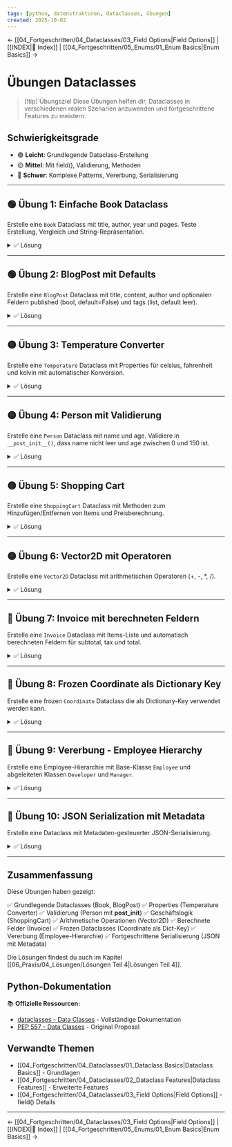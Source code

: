 ```yaml
---
tags: [python, datenstrukturen, dataclasses, übungen]
created: 2025-10-02
---
```


← [[04_Fortgeschritten/04_Dataclasses/03_Field Options|Field Options]] | [[INDEX|📑 Index]] | [[04_Fortgeschritten/05_Enums/01_Enum Basics|Enum Basics]] →

# Übungen Dataclasses

> [!tip] Übungsziel
> Diese Übungen helfen dir, Dataclasses in verschiedenen realen Szenarien anzuwenden und fortgeschrittene Features zu meistern.

## Schwierigkeitsgrade

- 🟢 **Leicht**: Grundlegende Dataclass-Erstellung
- 🟡 **Mittel**: Mit field(), Validierung, Methoden
- 🔴 **Schwer**: Komplexe Patterns, Vererbung, Serialisierung

---

## 🟢 Übung 1: Einfache Book Dataclass

Erstelle eine `Book` Dataclass mit title, author, year und pages. Teste Erstellung, Vergleich und String-Repräsentation.

<details>
<summary>✅ Lösung</summary>

```python
from dataclasses import dataclass

@dataclass
class Book:
    title: str
    author: str
    year: int
    pages: int

# Tests
book1 = Book("1984", "George Orwell", 1949, 328)
book2 = Book("1984", "George Orwell", 1949, 328)
print(book1 == book2)  # True
```

</details>

---

## 🟢 Übung 2: BlogPost mit Defaults

Erstelle eine `BlogPost` Dataclass mit title, content, author und optionalen Feldern published (bool, default=False) und tags (list, default leer).

<details>
<summary>✅ Lösung</summary>

```python
from dataclasses import dataclass, field
from typing import List

@dataclass
class BlogPost:
    title: str
    content: str
    author: str
    published: bool = False
    tags: List[str] = field(default_factory=list)
```

**Wichtig:** `default_factory=list` statt `default=[]` um Sharing zu vermeiden!

</details>

---

## 🟡 Übung 3: Temperature Converter

Erstelle eine `Temperature` Dataclass mit Properties für celsius, fahrenheit und kelvin mit automatischer Konversion.

<details>
<summary>✅ Lösung</summary>

```python
from dataclasses import dataclass

@dataclass
class Temperature:
    celsius: float = 0.0
    
    @property
    def fahrenheit(self) -> float:
        return self.celsius * 9/5 + 32
    
    @fahrenheit.setter
    def fahrenheit(self, value: float):
        self.celsius = (value - 32) * 5/9
    
    @property
    def kelvin(self) -> float:
        return self.celsius + 273.15
    
    @kelvin.setter
    def kelvin(self, value: float):
        self.celsius = value - 273.15
```

</details>

---

## 🟡 Übung 4: Person mit Validierung

Erstelle eine `Person` Dataclass mit name und age. Validiere in `__post_init__()`, dass name nicht leer und age zwischen 0 und 150 ist.

<details>
<summary>✅ Lösung</summary>

```python
from dataclasses import dataclass

@dataclass
class Person:
    name: str
    age: int
    
    def __post_init__(self):
        if not self.name or not self.name.strip():
            raise ValueError("Name darf nicht leer sein")
        if not (0 <= self.age <= 150):
            raise ValueError("Alter muss zwischen 0 und 150 liegen")
        self.name = self.name.strip()
```

</details>

---

## 🟡 Übung 5: Shopping Cart

Erstelle eine `ShoppingCart` Dataclass mit Methoden zum Hinzufügen/Entfernen von Items und Preisberechnung.

<details>
<summary>✅ Lösung</summary>

```python
from dataclasses import dataclass, field
from typing import List, Dict

@dataclass
class ShoppingCart:
    items: List[Dict] = field(default_factory=list)
    
    def add_item(self, name: str, price: float, quantity: int = 1):
        self.items.append({'name': name, 'price': price, 'quantity': quantity})
    
    def remove_item(self, name: str):
        self.items = [item for item in self.items if item['name'] != name]
    
    def get_total(self) -> float:
        return sum(item['price'] * item['quantity'] for item in self.items)
    
    def get_item_count(self) -> int:
        return len(self.items)
```

</details>

---

## 🟡 Übung 6: Vector2D mit Operatoren

Erstelle eine `Vector2D` Dataclass mit arithmetischen Operatoren (+, -, *, /).

<details>
<summary>✅ Lösung</summary>

```python
from dataclasses import dataclass
import math

@dataclass
class Vector2D:
    x: float
    y: float
    
    def __add__(self, other: 'Vector2D') -> 'Vector2D':
        return Vector2D(self.x + other.x, self.y + other.y)
    
    def __sub__(self, other: 'Vector2D') -> 'Vector2D':
        return Vector2D(self.x - other.x, self.y - other.y)
    
    def __mul__(self, scalar: float) -> 'Vector2D':
        return Vector2D(self.x * scalar, self.y * scalar)
    
    def __abs__(self) -> float:
        return math.sqrt(self.x ** 2 + self.y ** 2)
```

</details>

---

## 🔴 Übung 7: Invoice mit berechneten Feldern

Erstelle eine `Invoice` Dataclass mit Items-Liste und automatisch berechneten Feldern für subtotal, tax und total.

<details>
<summary>✅ Lösung</summary>

```python
from dataclasses import dataclass, field
from typing import List, Dict

@dataclass
class Invoice:
    items: List[Dict[str, any]]
    tax_rate: float = 0.19
    subtotal: float = field(init=False)
    tax: float = field(init=False)
    total: float = field(init=False)
    
    def __post_init__(self):
        self.subtotal = sum(item['price'] * item['qty'] for item in self.items)
        self.tax = self.subtotal * self.tax_rate
        self.total = self.subtotal + self.tax
```

</details>

---

## 🔴 Übung 8: Frozen Coordinate als Dictionary Key

Erstelle eine frozen `Coordinate` Dataclass die als Dictionary-Key verwendet werden kann.

<details>
<summary>✅ Lösung</summary>

```python
from dataclasses import dataclass

@dataclass(frozen=True)
class Coordinate:
    x: float
    y: float
    
    def distance_to(self, other: 'Coordinate') -> float:
        return ((self.x - other.x)**2 + (self.y - other.y)**2) ** 0.5
```

</details>

---

## 🔴 Übung 9: Vererbung - Employee Hierarchy

Erstelle eine Employee-Hierarchie mit Base-Klasse `Employee` und abgeleiteten Klassen `Developer` und `Manager`.

<details>
<summary>✅ Lösung</summary>

```python
from dataclasses import dataclass, field
from typing import List

@dataclass
class Employee:
    name: str
    salary: float
    
    def get_info(self) -> str:
        return f"{self.name}: ${self.salary:,.2f}"

@dataclass
class Developer(Employee):
    language: str = "Python"
    
    def get_info(self) -> str:
        return f"{self.name} (Developer): {self.language}"

@dataclass
class Manager(Employee):
    team: List[str] = field(default_factory=list)
    
    def get_info(self) -> str:
        return f"{self.name} (Manager): {len(self.team)} team members"
```

</details>

---

## 🔴 Übung 10: JSON Serialization mit Metadata

Erstelle eine Dataclass mit Metadaten-gesteuerter JSON-Serialisierung.

<details>
<summary>✅ Lösung</summary>

```python
from dataclasses import dataclass, field, fields
from datetime import datetime
import json

@dataclass
class User:
    user_id: int = field(metadata={"json_name": "userId"})
    username: str = field(metadata={"json_name": "userName"})
    email: str = field(metadata={"json_name": "emailAddress"})
    created_at: datetime = field(metadata={"json_name": "createdAt"})
    is_active: bool = field(default=True, metadata={"json_name": "isActive"})
    
    def to_dict(self) -> dict:
        result = {}
        for f in fields(self):
            value = getattr(self, f.name)
            json_name = f.metadata.get("json_name", f.name)
            if isinstance(value, datetime):
                result[json_name] = value.isoformat()
            else:
                result[json_name] = value
        return result
    
    def to_json(self, **kwargs) -> str:
        return json.dumps(self.to_dict(), **kwargs)
    
    @classmethod
    def from_dict(cls, data: dict):
        field_map = {f.metadata.get("json_name", f.name): f.name for f in fields(cls)}
        kwargs = {}
        for json_name, value in data.items():
            if json_name in field_map:
                field_name = field_map[json_name]
                field_obj = next(f for f in fields(cls) if f.name == field_name)
                if field_obj.type == datetime:
                    value = datetime.fromisoformat(value)
                kwargs[field_name] = value
        return cls(**kwargs)
    
    @classmethod
    def from_json(cls, json_str: str):
        return cls.from_dict(json.loads(json_str))
```

</details>

---

## Zusammenfassung

Diese Übungen haben gezeigt:

✅ Grundlegende Dataclasses (Book, BlogPost)
✅ Properties (Temperature Converter)
✅ Validierung (Person mit __post_init__)
✅ Geschäftslogik (ShoppingCart)
✅ Arithmetische Operationen (Vector2D)
✅ Berechnete Felder (Invoice)
✅ Frozen Dataclasses (Coordinate als Dict-Key)
✅ Vererbung (Employee-Hierarchie)
✅ Fortgeschrittene Serialisierung (JSON mit Metadata)

Die Lösungen findest du auch im Kapitel [[06_Praxis/04_Lösungen/Lösungen Teil 4|Lösungen Teil 4]].

## Python-Dokumentation

📚 **Offizielle Ressourcen:**
- [dataclasses - Data Classes](https://docs.python.org/3/library/dataclasses.html) - Vollständige Dokumentation
- [PEP 557 - Data Classes](https://peps.python.org/pep-0557/) - Original Proposal

## Verwandte Themen

- [[04_Fortgeschritten/04_Dataclasses/01_Dataclass Basics|Dataclass Basics]] - Grundlagen
- [[04_Fortgeschritten/04_Dataclasses/02_Dataclass Features|Dataclass Features]] - Erweiterte Features
- [[04_Fortgeschritten/04_Dataclasses/03_Field Options|Field Options]] - field() Details

---
← [[04_Fortgeschritten/04_Dataclasses/03_Field Options|Field Options]] | [[INDEX|📑 Index]] | [[04_Fortgeschritten/05_Enums/01_Enum Basics|Enum Basics]] →